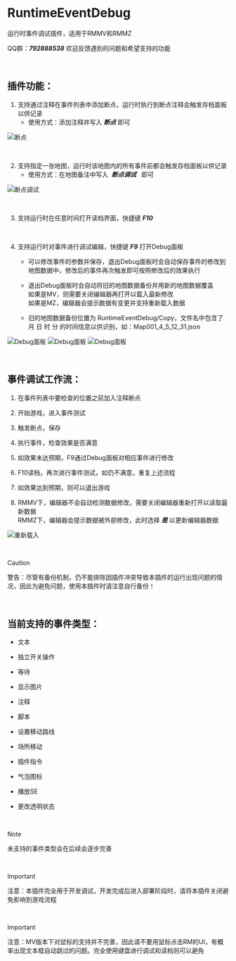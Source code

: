 # RuntimeEventDebug

运行时事件调试插件，适用于RMMV和RMMZ

QQ群：***792888538***   欢迎反馈遇到的问题和希望支持的功能

<br/>

## 插件功能：

1. 支持通过注释在事件列表中添加断点，运行时执行到断点注释会触发存档面板以供记录
   * 使用方式：添加注释并写入  ***断点***  即可

![断点](https://github.com/cafel176/RuntimeEventDebug_RMMV_RMMZ/blob/main/pic1.png?raw=true '断点')

<br/>

2. 支持指定一张地图，运行时该地图内的所有事件前都会触发存档面板以供记录
   * 使用方式：在地图备注中写入   ***断点调试***   即可

![断点调试](https://github.com/cafel176/RuntimeEventDebug_RMMV_RMMZ/blob/main/pic2.png?raw=true '断点调试')

<br/>

3. 支持运行时在任意时间打开读档界面，快捷键   ***F10***

<br/>

4. 支持运行时对事件进行调试编辑，快捷键   ***F9***   打开Debug面板
   
   * 可以修改事件的参数并保存，退出Debug面板时会自动保存事件的修改到地图数据中，修改后的事件再次触发即可按照修改后的效果执行
   
   * 退出Debug面板时会自动将旧的地图数据备份并用新的地图数据覆盖<br/>
     如果是MV，则需要关闭编辑器再打开以载入最新修改<br/>
     如果是MZ，编辑器会提示数据有变更并支持重新载入数据
   
   * 旧的地图数据备份位置为 RuntimeEventDebug/Copy，文件名中包含了 月 日 时 分 的时间信息以供识别，如：Map001_4_5_12_31.json

![Debug面板](https://github.com/cafel176/RuntimeEventDebug_RMMV_RMMZ/blob/main/pic3.png?raw=true 'Debug面板')
![Debug面板](https://github.com/cafel176/RuntimeEventDebug_RMMV_RMMZ/blob/main/pic4.png?raw=true 'Debug面板')
![Debug面板](https://github.com/cafel176/RuntimeEventDebug_RMMV_RMMZ/blob/main/pic5.png?raw=true 'Debug面板')   

<br/>

## 事件调试工作流：

1. 在事件列表中要检查的位置之前加入注释断点

2. 开始游戏，进入事件测试

3. 触发断点，保存

4. 执行事件，检查效果是否满意

5. 如效果未达预期，F9通过Debug面板对相应事件进行修改

6. F10读档，再次进行事件测试，如仍不满意，重复上述流程

7. 如效果达到预期，则可以退出游戏

8. RMMV下，编辑器不会自动检测数据修改，需要关闭编辑器重新打开以读取最新数据<br/>
   RMMZ下，编辑器会提示数据被外部修改，此时选择   ***是***   以更新编辑器数据

![重新载入](https://github.com/cafel176/RuntimeEventDebug_RMMV_RMMZ/blob/main/pic6.png?raw=true '重新载入')   

<br/>

> [!CAUTION]
> 警告：尽管有备份机制，仍不能排除因插件冲突导致本插件的运行出现问题的情况，因此为避免问题，使用本插件时请注意自行备份！

<br/>

## 当前支持的事件类型：

- 文本 

- 独立开关操作 

- 等待 

- 显示图片 

- 注释 

- 脚本 

- 设置移动路线 

- 场所移动 

- 插件指令 

- 气泡图标 

- 播放SE 

- 更改透明状态


<br/>

> [!NOTE] 
> 未支持的事件类型会在后续会逐步完善 

<br/>

> [!IMPORTANT] 
> 注意：本插件完全用于开发调试，开发完成后进入部署阶段时，请将本插件关闭避免影响到游戏流程

<br/>

> [!IMPORTANT] 
> 注意：MV版本下对鼠标的支持并不完善，因此请不要用鼠标点击RM的UI，有概率出现文本框自动跳过的问题。完全使用键盘进行调试和读档则可以避免


